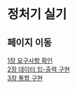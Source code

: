 # 정처기 실기

## 페이지 이동
<a href="./1장.md">1장 요구사항 확인</a>  
<a href="./2장.md">2장 데이터 입-출력 구현</a>  
<a href="./3장.md">3장 통합 구현</a>  